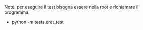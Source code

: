 Note: per eseguire il test bisogna essere nella root e richiamare il programma:
-  python -m tests.eret_test
